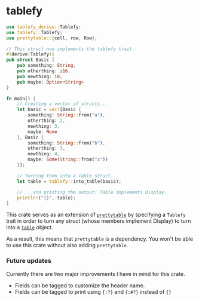 # tablefy

```rust
use tablefy_derive::Tablefy;
use tablefy::Tablefy;
use prettytable::{cell, row, Row};

// This struct now implements the tablefy trait
#[derive(Tablefy)]
pub struct Basic {
    pub something: String,
    pub otherthing: i16,
    pub newthing: i8,
    pub maybe: Option<String>
}

fn main() {
    // Creating a vector of structs...
    let basic = vec![Basic {
        something: String::from("a"),
        otherthing: 2,
        newthing: 3,
        maybe: None
    }, Basic {
        something: String::from("b"),
        otherthing: 3,
        newthing: 4,
        maybe: Some(String::from("x"))
    }];

    // Turning them into a Table struct...
    let table = tablefy::into_table(basic);

    // ...and printing the output! Table implements Display.
    println!("{}", table);
}
```
This crate serves as an extension of [`prettytable`](https://docs.rs/prettytable-rs/0.8.0/prettytable/)
by specifying a `Tablefy` trait in order to turn any struct (whose members implement Display) to turn into
a [`Table`](https://docs.rs/prettytable-rs/0.8.0/prettytable/struct.Table.html) object.

As a result, this means that `prettytable` is a dependency. You won't be able to use this crate without
also adding `prettytable`.

### Future updates
Currently there are two major improvements I have in mind for this crate.

- Fields can be tagged to customize the header name.
- Fields can be tagged to print using `{:?}` and `{:#?}` instead of `{}`
